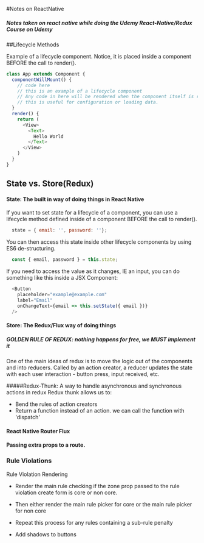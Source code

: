 #Notes on ReactNative

##### Notes taken on react native while doing the Udemy React-Native/Redux Course on Udemy

##Lifecycle Methods

Example of a lifecycle component. Notice, it is placed inside a component BEFORE the call to render().

```javascript
class App extends Component {
  componentWillMount() {
    // code here
    // this is an example of a lifecycle component
    // Any code in here will be rendered when the component itself is rendered
    // this is useful for configuration or loading data.
  }
  render() {
    return (
      <View>
        <Text>
          Hello World
        </Text>
      </View>
    )
  }
}
```

## State vs. Store(Redux)

#### State: The built in way of doing things in React Native

If you want to set state for a lifecycle of a component, you can use a lifecycle method defined inside of a component BEFORE the call to render().

```javascript
  state = { email: '', password: ''};
```

You can then access this state inside other lifecycle components by using ES6 de-structuring.

```javascript
  const { email, password } = this.state;
```

If you need to access the value as it changes, IE an input, you can do something like this inside a JSX Component:

```javascript
  <Button
    placeholder="example@example.com"
    label="Email"
    onChangeText={email => this.setState({ email })}
  />
```  

#### Store: The Redux/Flux way of doing things

##### GOLDEN RULE OF REDUX: nothing happens for free, we MUST implement it
One of the main ideas of redux is to move the logic out of the components and into reducers. Called by an action creator, a reducer updates the state with each user interaction - button press, input received, etc.

#####Redux-Thunk: A way to handle asynchronous and synchronous actions in redux
Redux thunk allows us to:  

* Bend the rules of action creators
* Return a function instead of an action. we can call the function with 'dispatch'


#### React Native Router Flux

#### Passing extra props to a route.


### Rule Violations

Rule Violation Rendering

* Render the main rule checking if the zone prop passed to the rule violation create form is core or non core.
* Then either render the main rule picker for core or the main rule picker for non core
* Repeat this process for any rules containing a sub-rule penalty


* Add shadows to buttons

